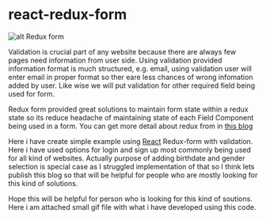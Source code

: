 # react-redux-form

![alt Redux form](https://www.logisticinfotech.com/wp-content/uploads/2018/08/ezgif.com-crop-1.gif)

Validation is crucial part of any website because there are always few pages need information from user side. Using validation provided information format is much structured, e.g. email, using validation user will enter email in proper format so ther eare less chances of wrong infomation added by user. Like wise we will put validation for other required field being used for form. 

Redux form provided great solutions to maintain form state within a redux state so its reduce headache of maintaining state of each Field Component being used in a form. You can get more detail about redux from in [this blog]( https://www.logisticinfotech.com/blog/learn-redux-form-with-react-js)

Here i have create simple example using [React](https://www.logisticinfotech.com/services/react-js/) Redux-form with validation. Here i have used options for login and sign up most commonly being used for all kind of websites. Actually purpose of adding birthdate and gender selection is special case as I struggled implementation of that so I think lets publish this blog so that will be helpful for people who are mostly looking for this kind of solutions.

Hope this will be helpful for person who is looking for this kind of soutions. Here i am attached small gif file with what i have developed using this code.
